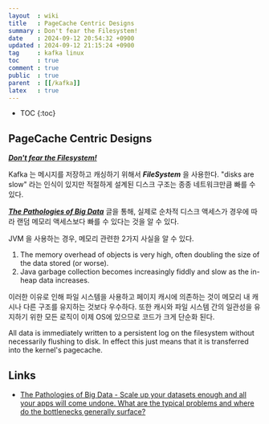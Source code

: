 ```yaml
---
layout  : wiki
title   : PageCache Centric Designs
summary : Don't fear the Filesystem!
date    : 2024-09-12 20:54:32 +0900
updated : 2024-09-12 21:15:24 +0900
tag     : kafka linux
toc     : true
comment : true
public  : true
parent  : [[/kafka]]
latex   : true
---
```

* TOC
{:toc}

## PageCache Centric Designs

___[Don't fear the Filesystem!](https://kafka.apache.org/33/documentation.html#design_filesystem)___

Kafka 는 메시지를 저장하고 캐싱하기 위해서 ___FileSystem___ 을 사용한다. "disks are slow" 라는 인식이 있지만 적절하게 설계된 디스크 구조는 종종 네트워크만큼 빠를 수 있다.

___[The Pathologies of Big Data](https://queue.acm.org/detail.cfm?id=1563874)___ 글을 통해, 실제로 순차적 디스크 액세스가 경우에 따라 랜덤 메모리 액세스보다 빠를 수 있다는 것을 알 수 있다.

JVM 을 사용하는 경우, 메모리 관련한 2가지 사실을 알 수 있다.

1. The memory overhead of objects is very high, often doubling the size of the data stored (or worse).
2. Java garbage collection becomes increasingly fiddly and slow as the in-heap data increases.

이러한 이유로 인해 파일 시스템을 사용하고 페이지 캐시에 의존하는 것이 메모리 내 캐시나 다른 구조를 유지하는 것보다 우수하다. 또한 캐시와 파일 시스템 간의 일관성을 유지하기 위한 모든 로직이 이제 OS에 있으므로 코드가 크게 단순화 된다.

All data is immediately written to a persistent log on the filesystem without necessarily flushing to disk. In effect this just means that it is transferred into the kernel's pagecache.

## Links

- [The Pathologies of Big Data - Scale up your datasets enough and all your apps will come undone. What are the typical problems and where do the bottlenecks generally surface?](https://dl.acm.org/doi/pdf/10.1145/1563821.1563874)